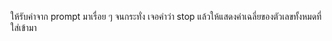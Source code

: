 ให้รับค่าจาก prompt มาเรื่อย ๆ จนกระทั่ง เจอคำว่า stop แล้วให้แสดงค่าเฉลี่ยของตัวเลขทั้งหมดที่ใส่เข้ามา